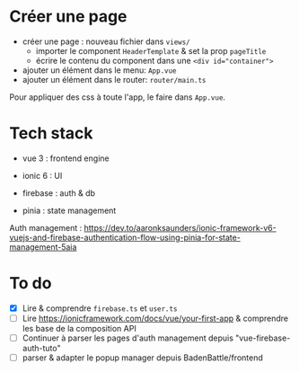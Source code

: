 # Créer une page

- créer une page : nouveau fichier dans `views/`
  - importer le component `HeaderTemplate` & set la prop `pageTitle` 
  - écrire le contenu du component dans une `<div id="container">`
- ajouter un élément dans le menu: `App.vue`
- ajouter un élément dans le router:  `router/main.ts`



Pour appliquer des css à toute l'app, le faire dans `App.vue`.

# Tech stack

- vue 3 : frontend engine
- ionic 6 : UI 

- firebase : auth & db
- pinia : state management



Auth management : https://dev.to/aaronksaunders/ionic-framework-v6-vuejs-and-firebase-authentication-flow-using-pinia-for-state-management-5aia



# To do 

- [x] Lire & comprendre `firebase.ts` et `user.ts`
- [ ] Lire https://ionicframework.com/docs/vue/your-first-app & comprendre les base de la composition API
- [ ] Continuer à parser les pages d'auth management depuis "vue-firebase-auth-tuto"
- [ ] parser & adapter le popup manager depuis BadenBattle/frontend